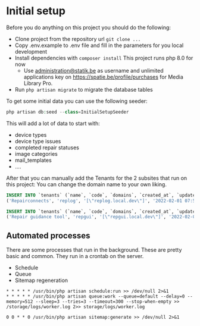 # Initial setup

  Before you do anything on this project you should do the following:
- Clone project from the repository url `git clone ...`
- Copy .env.example to .env file and fill in the parameters for you local development
- Install dependencies with `composer install` This project runs php 8.0 for now
  - Use administration@statik.be as username and unlimited applications key on https://spatie.be/profile/purchases for Media Library Pro.
- Run `php artisan migrate` to migrate the database tables

To get some initial data you can use the following seeder:
```php
php artisan db:seed --class=InitialSetupSeeder
```

This will add a lot of data to start with:
- device types
- device type issues
- completed repair statuses
- image categories
- mail_templates
- ....


After that you can manually add the Tenants for the 2 subsites that run on this project:
You can change the domain name to your own liking.
```sql
INSERT INTO `tenants` (`name`, `code`, `domains`, `created_at`, `updated_at`) VALUES
('Repairconnects', 'replog', '[\"replog.local.dev\"]', '2022-02-01 07:53:29', '2022-02-01 07:53:29');
```
```sql
INSERT INTO `tenants` (`name`, `code`, `domains`, `created_at`, `updated_at`) VALUES
('Repair guidance tool', 'repgui', '[\"repgui.local.dev\"]', '2022-02-01 07:53:29', '2022-02-01 07:53:29');
```


## Automated processes
There are some processes that run in the background. These are pretty basic and common. They run in a crontab on the server.
- Schedule
- Queue
- Sitemap regeneration
```shell
* * * * * /usr/bin/php artisan schedule:run >> /dev/null 2>&1
* * * * * /usr/bin/php artisan queue:work --queue=default --delay=0 --memory=512 --sleep=3 --tries=3 --timeout=300 --stop-when-empty >> /storage/logs/worker.log 2>> storage/logs/worker.log

0 0 * * 0 /usr/bin/php artisan sitemap:generate >> /dev/null 2>&1
```
